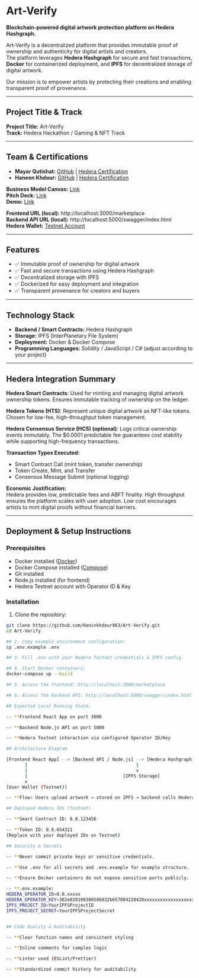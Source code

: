 # Art-Verify

**Blockchain-powered digital artwork protection platform on Hedera Hashgraph.**  

Art-Verify is a decentralized platform that provides immutable proof of ownership and authenticity for digital artists and creators.  
The platform leverages **Hedera Hashgraph** for secure and fast transactions, **Docker** for containerized deployment, and **IPFS** for decentralized storage of digital artwork.  

Our mission is to empower artists by protecting their creations and enabling transparent proof of provenance.

---

## Project Title & Track
**Project Title:** Art-Verify  
**Track:** Hedera Hackathon / Gaming & NFT Track  

---

## Team & Certifications

- **Mayar Qutishat:** [GitHub](https://github.com/Mayarqutishat) | [Hedera Certification](https://drive.google.com/file/d/1VOPUcXhGRAt6iAm32vsNAGfnFFKbWyVr/view?usp=drive_link)  
- **Haneen Khdour:** [GitHub](https://github.com/Haninkhdour963) | [Hedera Certification](https://drive.google.com/file/d/1nx3XtxFGJ15ftcv7vpKoP2yjgh8pf-CW/view?usp=drive_link)  

**Business Model Canvas:** [Link](https://www.canva.com/design/DAG25ab42SI/JO6yqBEDkVZ04QDdLsiTkQ/edit)  
**Pitch Deck:** [Link](https://prezi.com/p/edit/ch8cbapyzvo_/)  
**Demo:** [Link](https://share.descript.com/view/TNFRT4p5vUR)  

**Frontend URL (local):** http://localhost:3000/marketplace  
**Backend API URL (local):** http://localhost:5000/swagger/index.html  
**Hedera Wallet:** [Testnet Account](https://hashscan.io/testnet/account/copyYourAccout)  

---

## Features

- ✅ Immutable proof of ownership for digital artwork  
- ✅ Fast and secure transactions using Hedera Hashgraph  
- ✅ Decentralized storage with IPFS  
- ✅ Dockerized for easy deployment and integration  
- ✅ Transparent provenance for creators and buyers  

---

## Technology Stack

- **Backend / Smart Contracts:** Hedera Hashgraph  
- **Storage:** IPFS (InterPlanetary File System)  
- **Deployment:** Docker & Docker Compose  
- **Programming Languages:** Solidity / JavaScript / C# (adjust according to your project)  

---

## Hedera Integration Summary

**Hedera Smart Contracts**: Used for minting and managing digital artwork ownership tokens. Ensures immutable tracking of ownership on the ledger.  

**Hedera Tokens (HTS)**: Represent unique digital artwork as NFT-like tokens. Chosen for low-fee, high-throughput token management.  

**Hedera Consensus Service (HCS) (optional)**: Logs critical ownership events immutably. The $0.0001 predictable fee guarantees cost stability while supporting high-frequency transactions.  

**Transaction Types Executed:**  
- Smart Contract Call (mint token, transfer ownership)  
- Token Create, Mint, and Transfer  
- Consensus Message Submit (optional logging)

**Economic Justification:**  
Hedera provides low, predictable fees and ABFT finality. High throughput ensures the platform scales with user adoption. Low cost encourages artists to mint digital proofs without financial barriers.

---

## Deployment & Setup Instructions

### Prerequisites

- Docker installed ([Docker](https://www.docker.com/get-started))  
- Docker Compose installed ([Compose](https://docs.docker.com/compose/install/))  
- Git installed  
- Node.js installed (for frontend)  
- Hedera Testnet account with Operator ID & Key  

### Installation

1. Clone the repository:

```bash
git clone https://github.com/Haninkhdour963/Art-Verify.git
cd Art-Verify

## 2. Copy example environment configuration:
cp .env.example .env

## 3. Fill .env with your Hedera Testnet credentials & IPFS config.

## 4. Start Docker containers:
docker-compose up --build

## 5. Access the frontend: http://localhost:3000/marketplace

## 6. Access the backend API: http://localhost:5000/swagger/index.html

## Expected Local Running State:

-- **Frontend React App on port 3000

-- **Backend Node.js API on port 5000

-- **Hedera Testnet interaction via configured Operator ID/Key

## Architecture Diagram

[Frontend React App] --> [Backend API / Node.js] --> [Hedera Hashgraph Network]
       |                                         |
       |                                         v
       |                                    [IPFS Storage]
       v
[User Wallet (Testnet)]

-- **Flow: Users upload artwork → stored on IPFS → backend calls Hedera Smart Contract to mint ownership token → frontend displays proof of ownership.

## Deployed Hedera IDs (Testnet)

-- **Smart Contract ID: 0.0.123456

-- **Token ID: 0.0.654321
(Replace with your deployed IDs on Testnet)

## Security & Secrets

-- **Never commit private keys or sensitive credentials.

-- **Use .env for all secrets and .env.example for example structure.

-- **Ensure Docker containers do not expose sensitive ports publicly.

-- **.env.example:
HEDERA_OPERATOR_ID=0.0.xxxxx
HEDERA_OPERATOR_KEY=302e020100300506032b657004220420xxxxxxxxxxxxxxxxxxxxxxxxxxxxxxxxxxxxxxxxxxxxxxxxxxxxxxxx
IPFS_PROJECT_ID=YourIPFSProjectID
IPFS_PROJECT_SECRET=YourIPFSProjectSecret


## Code Quality & Auditability

-- **Clear function names and consistent styling

-- **Inline comments for complex logic

-- **Linter used (ESLint/Prettier)

-- **Standardized commit history for auditability

